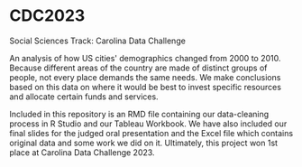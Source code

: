 # CDC2023
Social Sciences Track:  Carolina Data Challenge 


An analysis of how US cities' demographics changed from 2000 to 2010. Because different areas of the country are made of distinct groups of people, not every place demands the same needs. We make conclusions based on this data on where it would be best to invest specific resources and allocate certain funds and services.

Included in this repository is an RMD file containing our data-cleaning process in R Studio and our Tableau Workbook. We have also included our final slides for the judged oral presentation and the Excel file which contains original data and some work we did on it. Ultimately, this project won 1st place at Carolina Data Challenge 2023.


